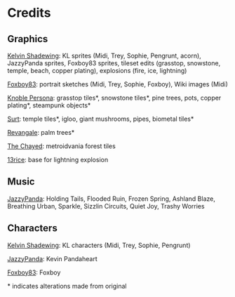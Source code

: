 # Credits

## Graphics

[Kelvin Shadewing](http://kelvinshadewing.net): KL sprites (Midi, Trey, Sophie, Pengrunt, acorn), JazzyPanda sprites, Foxboy83 sprites, tileset edits (grasstop, snowstone, temple, beach, copper plating), explosions (fire, ice, lightning)

[Foxboy83](https://www.patreon.com/foxboy83/): portrait sketches (Midi, Trey, Sophie, Foxboy), Wiki images (Midi)

[Knoble Persona](https://opengameart.org/users/knoblepersona): grasstop tiles*, snowstone tiles*, pine trees, pots, copper plating*, steampunk objects*

[Surt](https://opengameart.org/users/surt): temple tiles*, igloo, giant mushrooms, pipes, biometal tiles*

[Revangale](https://opengameart.org/users/revangale): palm trees*

[The Chayed](https://opengameart.org/users/the-chayed): metroidvania forest tiles

[13rice](https://opengameart.org/users/13rice): base for lightning explosion



## Music

[JazzyPanda](https://www.youtube.com/user/SotoKevin92): Holding Tails, Flooded Ruin, Frozen Spring, Ashland Blaze, Breathing Urban, Sparkle, Sizzlin Circuits, Quiet Joy, Trashy Worries

## Characters

[Kelvin Shadewing](http://kelvinshadewing.net): KL characters (Midi, Trey, Sophie, Pengrunt)

[JazzyPanda](https://www.youtube.com/user/SotoKevin92): Kevin Pandaheart

[Foxboy83](https://www.patreon.com/foxboy83/): Foxboy

\* indicates alterations made from original